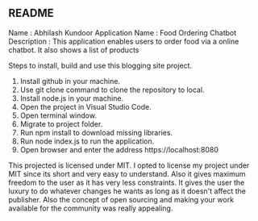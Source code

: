 ## README

Name : Abhilash Kundoor
Application Name : Food Ordering Chatbot
Description : This application enables users to order food via a online chatbot. It also shows a list of products 

Steps to install, build and use this blogging site project.

1. Install github in your machine.
2. Use git clone command to clone the repository to local.
3. Install node.js in your machine.
4. Open the project in Visual Studio Code.
5. Open terminal window.
6. Migrate to project folder.
7. Run npm install to download missing libraries.
8. Run node index.js to run the application.
9. Open browser and enter the address https://localhost:8080

This projected is licensed under MIT. 
I opted to license my project under MIT since its short and very easy to understand. Also it gives maximum freedom to the user as it has very less constraints. It gives the user the luxury to do whatever changes he wants as long as it doesn't affect the publisher. Also the concept of open sourcing and making your work available for the community was really appealing.